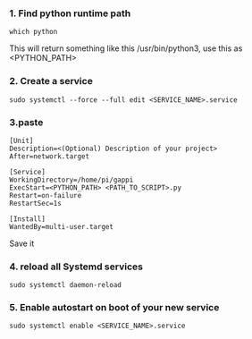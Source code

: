 ### 1. Find python runtime path
    which python
This will return something like this /usr/bin/python3, use this as <PYTHON_PATH>

### 2. Create a service
    sudo systemctl --force --full edit <SERVICE_NAME>.service
    
### 3.paste
    [Unit]
    Description=<(Optional) Description of your project>
    After=network.target

    [Service]
    WorkingDirectory=/home/pi/gappi
    ExecStart=<PYTHON_PATH> <PATH_TO_SCRIPT>.py
    Restart=on-failure
    RestartSec=1s
    
    [Install]
    WantedBy=multi-user.target
Save it

### 4. reload all Systemd services
    sudo systemctl daemon-reload

### 5. Enable autostart on boot of your new service
    sudo systemctl enable <SERVICE_NAME>.service
